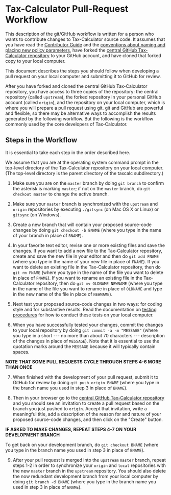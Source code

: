 Tax-Calculator Pull-Request Workflow
====================================

This description of the git/GitHub workflow is written for a person
who wants to contribute changes to Tax-Calculator source code.  It
assumes that you have read the [Contributor
Guide](https://github.com/martinholmer/Tax-Calculator/blob/32587b3a801abac2eabe4d587480b7d064745dc8/CONTRIBUTING.md#tax-calculator-contributor-guide)
and the [conventions about naming and placing new policy
parameters](https://github.com/martinholmer/Tax-Calculator/blob/master/NAMING.md#policy-parameter-naming-and-placing-conventions),
have forked the [central GitHub Tax-Calculator
repository](https://github.com/PSLmodels/Tax-Calculator)
to your GitHub account, and have cloned that forked copy to your local
computer.

This document describes the steps you should follow when developing a
pull request on your local computer and submitting it to GitHub for
review.

After you have forked and cloned the central GitHub Tax-Calculator
repository, you have access to three copies of the repository: the
central repository (called `upstream`), the forked repository in your
personal GitHub account (called `origin`), and the repository on your
local computer, which is where you will prepare a pull request using
git.  git and GitHub are powerful and flexible, so there may be
alternative ways to accomplish the results generated by the following
workflow.  But the following is the workflow commonly used by the core
developers of Tax-Calculator.

Steps in the Workflow
---------------------

It is essential to take each step in the order described here.

We assume that you are at the operating system command prompt in
the top-level directory of the Tax-Calculator repository on your
local computer.  (The top-level directory is the parent directory
of the taxcalc subdirectory.)

1. Make sure you are on the `master` branch by doing `git branch` to
confirm the asterisk is marking `master`; if not on the `master`
branch, do `git checkout master` to change the active branch.

2. Make sure your `master` branch is synchronized with the `upstream`
and `origin` repositories by executing `./gitsync` (on Mac OS X or
Linux) or `gitsync` (on Windows).

3. Create a new branch that will contain your proposed source-code
changes by doing `git checkout -b BNAME` (where you type in the name
of your branch in place of `BNAME`).

4. In your favorite text editor, revise one or more existing files and
save the changes.  If you want to add a new file to the Tax-Calculator
repository, create and save the new file in your editor and then do
`git add FNAME` (where you type in the name of your new file in place
of `FNAME`).  If you want to delete an existing file in the
Tax-Calculator repository, then do `git rm FNAME` (where you type in
the name of the file you want to delete in place of `FNAME`).  If you
want to rename an existing file in the Tax-Calculator repository, then
do `git mv OLDNAME NEWNAME` (where you type in the name of the file
you want to rename in place of `OLDNAME` and type in the new name of
the file in place of `NEWNAME`).

5. Next test your proposed source-code changes in two ways: for coding
style and for substantive results.  Read the documentation on [testing
procedures](https://github.com/PSLmodels/Tax-Calculator/blob/master/TESTING.md#tax-calculator-testing-procedures)
for how to conduct these tests on your local computer.

6. When you have successfully tested your changes, commit the changes
to your local repository by doing `git commit -a -m "MESSAGE"` (where
you type in a short --- no more than about 70 characters ---
description of the changes in place of `MESSAGE`).  Note that it is
essential to use the quotation marks around the `MESSAGE` because it
will typically contain spaces.

**NOTE THAT SOME PULL REQUESTS CYCLE THROUGH STEPS 4-6 MORE THAN ONCE**

7. When finished with the development of your pull request, submit it
to GitHub for review by doing `git push origin BNAME` (where you type
in the branch name you used in step 3 in place of `BNAME`).

8. Then in your browser go to the [central GitHub Tax-Calculator
repository](https://github.com/PSLmodels/Tax-Calculator)
and you should see an invitation to create a pull request based on the
branch you just pushed to `origin`.  Accept that invitation, write a
meaningful title, add a description of the reason for and nature of
your proposed source-code changes, and then click on the "Create"
button.

**IF ASKED TO MAKE CHANGES, REPEAT STEPS 4-7 ON YOUR DEVELOPMENT BRANCH**

To get back on your development branch, do `git checkout BNAME` (where
you type in the branch name you used in step 3 in place of `BNAME`).

9. After your pull request is merged into the `upstream` `master`
branch, repeat steps 1-2 in order to synchronize your `origin` and
`local` repositories with the new `master` branch in the `upstream`
repository.  You should also delete the now redundant development
branch from your local computer by doing `git branch -d BNAME` (where
you type in the branch name you used in step 3 in place of `BNAME`).
